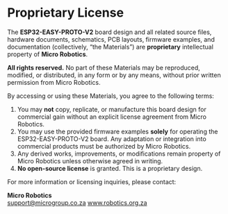 # Proprietary License

The **ESP32-EASY-PROTO-V2** board design and all related source files, hardware documents, schematics, PCB layouts, firmware examples, and documentation (collectively, “the Materials”) are **proprietary** intellectual property of **Micro Robotics**.

**All rights reserved.** No part of these Materials may be reproduced, modified, or distributed, in any form or by any means, without prior written permission from Micro Robotics.

By accessing or using these Materials, you agree to the following terms:

1. You may **not** copy, replicate, or manufacture this board design for commercial gain without an explicit license agreement from Micro Robotics.
2. You may use the provided firmware examples **solely** for operating the ESP32-EASY-PROTO-V2 board. Any adaptation or integration into commercial products must be authorized by Micro Robotics.
3. Any derived works, improvements, or modifications remain property of Micro Robotics unless otherwise agreed in writing.
4. **No open-source license** is granted. This is a proprietary design.

For more information or licensing inquiries, please contact:

**Micro Robotics**  
support@microgroup.co.za
www.robotics.org.za

